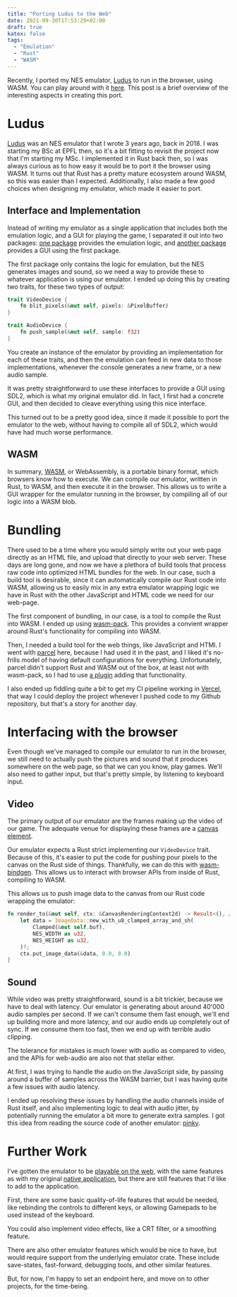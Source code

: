 ```yaml
---
title: "Porting Ludus to the Web"
date: 2021-09-30T17:53:29+02:00
draft: true
katex: false
tags:
  - "Emulation"
  - "Rust"
  - "WASM"
---
```


Recently, I ported my NES emulator, [Ludus](https://github.com/cronokirby/ludus) to
run in the browser, using WASM. You can play around with it [here](https://ludus-web.cronokirby.com).
This post is a brief overview of the interesting aspects in creating this port.

# Ludus

[Ludus](https://github.com/cronokirby/ludus) was an NES emulator that I wrote 3 years ago, back in
2018. I was starting my BSc at EPFL then, so it's a bit fitting to revisit the project now that
I'm starting my MSc. I implemented it in Rust back then, so I was always curious as to how easy
it would be to port it the browser using WASM. It turns out that Rust has a pretty mature ecosystem
around WASM, so this was easier than I expected. Additionally, I also made a few good choices
when designing my emulator, which made it easier to port.

## Interface and Implementation

Instead of writing my emulator as a single application that includes both the emulation
logic, and a GUI for playing the game, I separated it out into two packages:
[one package](https://github.com/cronokirby/ludus) provides the emulation logic, and
[another package](https://github.com/cronokirby/ludus-emu) provides a GUI using the first package.

The first package only contains the logic for emulation, but the NES generates images and sound,
so we need a way to provide these to whatever application is using our emulator.
I ended up doing this by creating two traits, for these two types of output:

```rust
trait VideoDevice {
    fn blit_pixels(&mut self, pixels: &PixelBuffer)
}

trait AudioDevice {
    fn push_sample(&mut self, sample: f32)
}
```

You create an instance of the emulator by providing an implementation for each of these traits,
and then the emulation can feed in new data to those implementations, whenever
the console generates a new frame, or a new audio sample.

It was pretty straightforward to use these interfaces to provide
a GUI using SDL2, which is what my original emulator did. In fact,
I first had a concrete GUI, and then decided to cleave everything
using this nice interface.

This turned out to be a pretty good idea, since it made it possible
to port the emulator to the web, without having to compile all of SDL2,
which would have had much worse performance.

## WASM

In summary, [WASM](https://webassembly.org/), or WebAssembly, is a portable
binary format, which browsers know how to execute. We can compile
our emulator, written in Rust, to WASM, and then execute it in the browser.
This allows us to write a GUI wrapper for the emulator running in the browser,
by compiling all of our logic into a WASM blob.

# Bundling

There used to be a time where you would simply write out your web page
directly as an HTML file, and upload that directly to your web server.
These days are long gone, and now we have a plethora of build tools that
process raw code into optimized HTML bundles for the web. In our case,
such a build tool is desirable, since it can automatically compile
our Rust code into WASM, allowing us to easily mix in any extra emulator
wrapping logic we have in Rust with the other JavaScript and HTML
code we need for our web-page.

The first component of bundling, in our case, is a tool to compile
the Rust into WASM. I ended up using
[wasm-pack](https://github.com/rustwasm/wasm-pack). This provides
a convient wrapper around Rust's functionality for compiling into WASM.

Then, I needed a build tool for the web things, like
JavaScript and HTMl. I went with [parcel](https://parceljs.org/)
here, because I had used it in the past, and I liked it's no-frills
model of having default configurations for everything.
Unfortunately, parcel didn't support Rust and WASM out of the box,
at least not with wasm-pack, so I had to use [a plugin](https://github.com/wasm-tool/parcel-plugin-wasm.rs)
adding that functionality.

I also ended up fiddling quite a bit to get my CI pipeline working
in [Vercel](https://vercel.com/), that way I could deploy the project
whenever I pushed code to my Github repository, but that's a story
for another day.

# Interfacing with the browser

Even though we've managed to compile our emulator to run in
the browser, we still need to actually push the pictures and sound
that it produces somewhere on the web page, so that we can you know,
play games. We'll also need to gather input, but that's pretty simple,
by listening to keyboard input.

## Video

The primary output of our emulator are the frames making up the video
of our game. The adequate venue for displaying these frames are a
[canvas element](https://developer.mozilla.org/en-US/docs/Web/API/Canvas_API). 

Our emulator expects a Rust strict implementing our `VideoDevice` trait.
Because of this, it's easier to put the code for pushing pour pixels
to the canvas on the Rust side of things. Thankfully,
we can do this with [wasm-bindgen](https://github.com/rustwasm/wasm-bindgen).
This allows us to interact with browser APIs from inside of Rust,
compiling to WASM.

This allows us to push image data to the canvas from our Rust code
wrapping the emulator:

```rust
fn render_to(&mut self, ctx: &CanvasRenderingContext2d) -> Result<(), JsValue> {
    let data = ImageData::new_with_u8_clamped_array_and_sh(
        Clamped(&mut self.buf),
        NES_WIDTH as u32,
        NES_HEIGHT as u32,
    )?;
    ctx.put_image_data(&data, 0.0, 0.0)
}
```

## Sound

While video was pretty straightforward, sound is a bit trickier, because
we have to deal with latency. Our emulator is generating about
around 40'000 audio samples per second. If we can't consume them fast
enough, we'll end up building more and more latency,
and our audio ends up completely out of sync. If we consume them too fast,
then we end up with terrible audio clipping.

The tolerance for mistakes is much lower with audio as compared to video,
and the APIs for web-audio are also not that stellar either.

At first, I was trying to handle the audio on the JavaScript side,
by passing around a buffer of samples across the WASM barrier, but
I was having quite a few issues with audio latency.

I ended up resolving these issues by handling the audio channels
inside of Rust itself, and also implementing logic to deal with audio
jitter, by potentially running the emulator a bit more to generate
extra samples. I got this idea from reading
the source code of another emulator: [pinky](https://github.com/koute/pinky/).

# Further Work

I've gotten the emulator to be [playable on the web](https://ludus-web.cronokirby.com),
with the same features as with my
original [native application](https://github.com/cronokirby/ludus-emu),
but there are still features that I'd like to add to the application.

First, there are some basic quality-of-life features that would be needed,
like rebinding the controls to different keys, or allowing
Gamepads to be used instead of the keyboard.

You could also implement video effects, like a CRT filter,
or a smoothing feature.

There are also other emulator features which would be nice to have,
but would require support from the underlying emulator crate.
These include save-states, fast-forward, debugging tools,
and other similar features. 

But, for now, I'm happy to set an endpoint here, and move on
to other projects, for the time-being.
